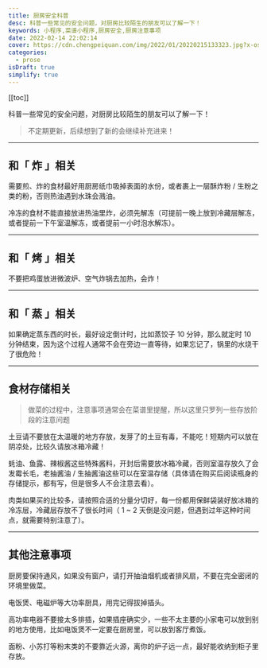```yaml
---
title: 厨房安全科普
desc: 科普一些常见的安全问题，对厨房比较陌生的朋友可以了解一下！
keywords: 小程序,菜谱小程序,厨房安全,厨房注意事项
date: 2022-02-14 22:02:14
cover: https://cdn.chengpeiquan.com/img/2022/01/20220215133323.jpg?x-oss-process=image/interlace,1
categories:
  - prose
isDraft: true
simplify: true
---
```


[[toc]]

科普一些常见的安全问题，对厨房比较陌生的朋友可以了解一下！

>不定期更新，后续想到了新的会继续补充进来！

---

## 和「 炸 」相关

需要煎、炸的食材最好用厨房纸巾吸掉表面的水份，或者裹上一层酥炸粉 / 生粉之类的粉，否则热油遇到水珠会溅油。

冷冻的食材不能直接放进热油里炸，必须先解冻（可提前一晚上放到冷藏层解冻，或者提前一下午室温解冻，或者提前一小时泡水解冻）。

---

## 和「 烤 」相关

不要把鸡蛋放进微波炉、空气炸锅去加热，会炸！

---

## 和「 蒸 」相关

如果确定蒸东西的时长，最好设定倒计时，比如蒸饺子 10 分钟，那么就定时 10 分钟结束，因为这个过程人通常不会在旁边一直等待，如果忘记了，锅里的水烧干了很危险！

---

## 食材存储相关

>做菜的过程中，注意事项通常会在菜谱里提醒，所以这里只罗列一些存放阶段的注意问题

土豆请不要放在太温暖的地方存放，发芽了的土豆有毒，不能吃！短期内可以放在阴凉处，比较久请放冰箱冷藏！

蚝油、鱼露、辣椒酱这些特殊酱料，开封后需要放冰箱冷藏，否则室温存放久了会发霉长毛，老抽酱油 / 生抽酱油这些可以在室温存储（具体请在购买后阅读瓶身的存储提示，都有写，但是很多人不会注意去看）。

肉类如果买的比较多，请按照合适的分量分切好，每一份都用保鲜袋装好放冰箱的冷冻层，冷藏层存放不了很长时间（ 1 ~ 2 天倒是没问题，但遇到过年这种时间点，就需要特别注意了）。

---

## 其他注意事项

厨房要保持通风，如果没有窗户，请打开抽油烟机或者排风扇，不要在完全密闭的环境里做菜。

电饭煲、电磁炉等大功率厨具，用完记得拔掉插头。

高功率电器不要接太多排插，如果插座确实少，一些不太主要的小家电可以放到别的地方使用，比如电饭煲不一定要在厨房里，可以放到客厅煮饭。

面粉、小苏打等粉末类的不要靠近火源，离你的炉子远一点，最好能收纳到柜子里存放。
